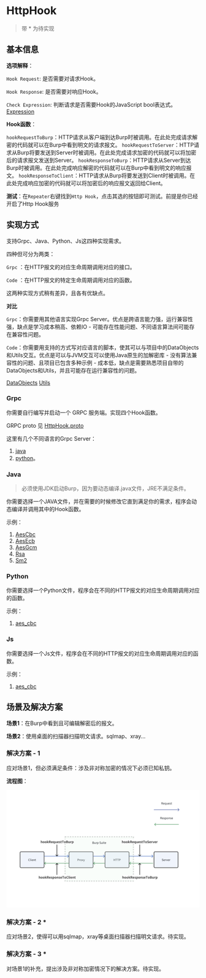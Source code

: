 # HttpHook

> 带 * 为待实现

## 基本信息

**选项解释**：

`Hook Request`: 是否需要对请求Hook。

`Hook Response`: 是否需要对响应Hook。

`Check Expression`: 判断请求是否需要Hook的JavaScript bool表达式。[Expression](https://github.com/outlaws-bai/Galaxy/blob/main/docs/Basic.md#Expression)

**Hook函数**：

`hookRequestToBurp`：HTTP请求从客户端到达Burp时被调用。在此处完成请求解密的代码就可以在Burp中看到明文的请求报文。
`hookRequestToServer`：HTTP请求从Burp将要发送到Server时被调用。在此处完成请求加密的代码就可以将加密后的请求报文发送到Server。
`hookResponseToBurp`：HTTP请求从Server到达Burp时被调用。在此处完成响应解密的代码就可以在Burp中看到明文的响应报文。
`hookResponseToClient`：HTTP请求从Burp将要发送到Client时被调用。在此处完成响应加密的代码就可以将加密后的响应报文返回给Client。


**测试**：在`Repeater`右键找到`Http Hook`，点击其选的按钮即可测试。前提是你已经开启了Http Hook服务

## 实现方式

支持Grpc、Java、Python、Js这四种实现需求。

四种但可分为两类：

`Grpc` ：在HTTP报文的对应生命周期调用对应的接口。

`Code` ：在HTTP报文的特定生命周期调用对应的函数。

这两种实现方式稍有差异，且各有优缺点。

**对比**

`Grpc`：你需要用其他语言实现Grpc Server。优点是跨语言能力强，运行兼容性强，缺点是学习成本稍高、依赖IO - 可能存在性能问题、不同语言算法间可能存在兼容性问题。

`Code`：你需要用支持的方式写对应语言的脚本，使其可以与项目中的DataObjects和Utils交互。优点是可以与JVM交互可以使用Java原生的加解密库 - 没有算法兼容性的问题、且项目已包含多种示例 - 成本低，缺点是需要熟悉项目自带的DataObjects和Utils，并且可能存在运行兼容性的问题。

[DataObjects](https://github.com/outlaws-bai/Galaxy/blob/main/docs/Basic.md#DataObjects)      [Utils](https://github.com/outlaws-bai/Galaxy/blob/main/docs/Basic.md#Utils)

### Grpc

你需要自行编写并启动一个 GRPC 服务端。实现四个Hook函数。

GRPC proto 见 [HttpHook.proto](https://github.com/outlaws-bai/Galaxy/blob/main/src/main/proto/HttpHook.proto)

这里有几个不同语言的Grpc Server：
1. [java](https://github.com/outlaws-bai/Galaxy/blob/main/src/test/java/org/m2sec/core/httphook/HttpHookGrpcServer.java)
2. [python](https://github.com/outlaws-bai/PyGRpcServer)。

### Java

> 必须使用JDK启动Burp，因为要动态编译.java文件，JRE不满足条件。

你需要选择一个JAVA文件，并在需要的时候修改它直到满足你的需求，程序会动态编译并调用其中的Hook函数。

示例：
1. [AesCbc](https://github1s.com/outlaws-bai/Galaxy/blob/main/src/main/resources/examples/AesCbc.java)
2. [AesEcb](https://github1s.com/outlaws-bai/Galaxy/blob/main/src/main/resources/examples/AesEcb.java)
3. [AesGcm](https://github1s.com/outlaws-bai/Galaxy/blob/main/src/main/resources/examples/AesGcm.java)
4. [Rsa](https://github1s.com/outlaws-bai/Galaxy/blob/main/src/main/resources/examples/Rsa.java)
5. [Sm2](https://github1s.com/outlaws-bai/Galaxy/blob/main/src/main/resources/examples/Sm2.java)

### Python

你需要选择一个Python文件，程序会在不同的HTTP报文的对应生命周期调用对应的函数。

示例：
1. [aes_cbc](https://github1s.com/outlaws-bai/Galaxy/blob/main/src/main/resources/examples/aes_cbc.py)

### Js

你需要选择一个Js文件，程序会在不同的HTTP报文的对应生命周期调用对应的函数。

示例：
1. [aes_cbc](https://github1s.com/outlaws-bai/Galaxy/blob/main/src/main/resources/examples/aes_cbc.js)

## 场景及解决方案

**场景1**：在Burp中看到且可编辑解密后的报文。

**场景2**：使用桌面的扫描器扫描明文请求。sqlmap、xray...

### 解决方案 - 1

应对场景1，但必须满足条件：涉及非对称加密的情况下必须已知私钥。

**流程图**：

![流程图](https://raw.githubusercontent.com/outlaws-bai/picture/main/img/image-20240621105543574.png)

### 解决方案 - 2 *

应对场景2，使得可以用sqlmap，xray等桌面扫描器扫描明文请求。待实现。

### 解决方案 - 3 *

对场景1的补充，提出涉及非对称加密情况下的解决方案。待实现。
